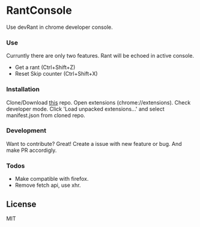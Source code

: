 # RantConsole
Use devRant in chrome developer console.

### Use
Curruntly there are only two features.
Rant will be echoed in active console.
 - Get a rant (Ctrl+Shift+Z)
 - Reset Skip counter (Ctrl+Shift+X)

### Installation

Clone/Download [this](https://github.com/axinmayatra/rantConsole) repo.
Open extensions (chrome://extensions).
Check developer mode.
Click 'Load unpacked extensions...' and select manifest.json from cloned repo.

### Development

Want to contribute? Great!
Create a issue with new feature or bug. And make PR accordigly.

### Todos
 - Make compatible with firefox.
 - Remove fetch api, use xhr.

License
----

MIT